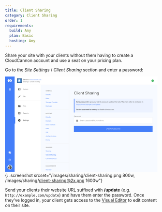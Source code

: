 ```yaml
---
title: Client Sharing
category: Client Sharing
order: 1
requirements:
  build: Any
  plan: Basic
  hosting: Any
---
```


Share your site with your clients without them having to create a CloudCannon account and use a seat on your pricing plan.

Go to the *Site Settings* / *Client Sharing* section and enter a password:

![Client Sharing](/images/sharing/client-sharing.png){: .screenshot srcset="/images/sharing/client-sharing.png 800w, /images/sharing/client-sharing@2x.png 1600w"}

Send your clients their website URL suffixed with **/update** (e.g. `http://example.com/update`) and have them enter the password. Once they've logged in, your client gets access to the [Visual Editor](/editing/editors/visual-editor/) to edit content on their site.